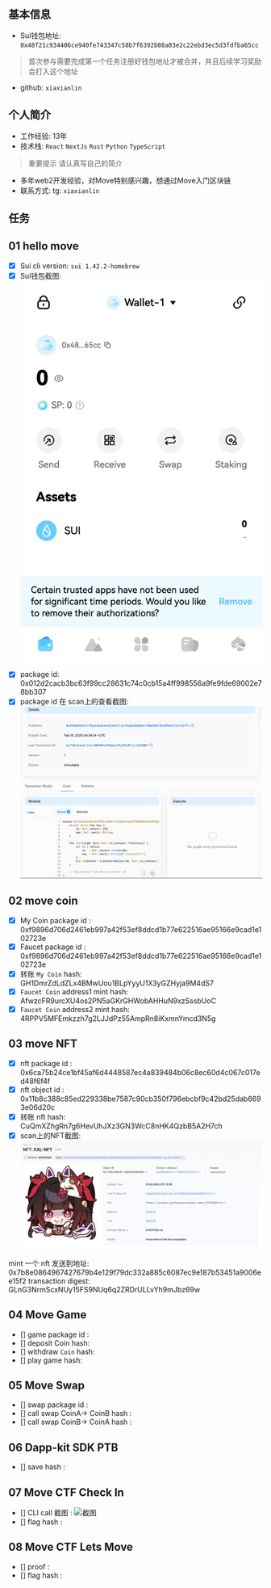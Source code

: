 ## 基本信息
- Sui钱包地址: `0x48f21c934406ce940fe743347c58b7f6392b08a03e2c22ebd3ec5d3fdfba65cc`
> 首次参与需要完成第一个任务注册好钱包地址才被合并，并且后续学习奖励会打入这个地址
- github: `xiaxianlin`

## 个人简介
- 工作经验: 13年
- 技术栈: `React` `NextJs` `Rust` `Python` `TypeScript`
> 重要提示 请认真写自己的简介
- 多年web2开发经验，对Move特别感兴趣，想通过Move入门区块链
- 联系方式: tg: `xiaxianlin` 

## 任务

##   01 hello move  
- [x] Sui cli version: `sui 1.42.2-homebrew`
- [x] Sui钱包截图: ![Sui钱包截图](./images/wallet.png)
- [x] package id: 0x012d2cacb3bc63f99cc28631c74c0cb15a4ff998556a9fe9fde69002e78bb307
- [x] package id 在 scan上的查看截图:![Scan截图](./images/task1_scan.png)

##   02 move coin
- [x] My Coin package id : 0xf9896d706d2461eb997a42f53ef8ddcd1b77e622516ae95166e9cad1e102723e
- [x] Faucet package id : 0xf9896d706d2461eb997a42f53ef8ddcd1b77e622516ae95166e9cad1e102723e
- [x] 转账 `My Coin` hash: GH1DmrZdLdZLx4BMwUou1BLpYyyU1X3yGZHyja9M4dS7
- [x] `Faucet Coin` address1 mint hash: AfwzcFR9urcXU4os2PN5aGKrGHWobAHHuN9xzSssbUoC
- [x] `Faucet Coin` address2 mint hash: 4RPPV5MFEmkzzh7g2LJJdPz55AmpRn8iKxmnYmcd3N5g

##   03 move NFT
- [x] nft package id : 0x6ca75b24ce1bf45af6d4448587ec4a839484b06c8ec60d4c067c017ed48f6f4f
- [x] nft object id : 0x11b8c388c85ed229338be7587c90cb350f796ebcbf9c42bd25dab6693e06d20c
- [x] 转账 nft  hash: CuQmXZhgRn7g6HevUhJXz3GN3WcC8nHK4QzbB5A2H7ch
- [x] scan上的NFT截图:![Scan截图](./images/task3_scan.png)

mint 一个 nft 发送到地址: 0x7b8e0864967427679b4e129f79dc332a885c6087ec9e187b53451a9006ee15f2
transaction digest: GLnG3NrmScxNUy15FS9NUq6q2ZRDrULLvYh9mJbz69w

##   04 Move Game
- [] game package id :
- [] deposit Coin hash:
- [] withdraw `Coin` hash:
- [] play game hash:

##   05 Move Swap
- [] swap package id :
- [] call swap CoinA-> CoinB  hash :
- [] call swap CoinB-> CoinA  hash :

##   06 Dapp-kit SDK PTB
- [] save hash :

##   07 Move CTF Check In
- [] CLI call 截图 : ![截图](./images/你的图片地址)
- [] flag hash :

##   08 Move CTF Lets Move
- [] proof : 
- [] flag hash :

